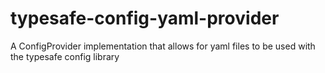 # typesafe-config-yaml-provider
A ConfigProvider implementation that allows for yaml files to be used with the typesafe config library
